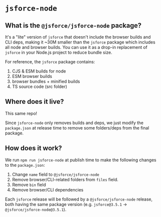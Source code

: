 # `jsforce-node`

## What is the `@jsforce/jsforce-node` package?

It's a "lite" version of `jsforce` that doesn't include the browser builds and CLI deps, making it ~30M smaller than the `jsforce` package which includes all node and browser builds.
You can use it as a drop-in replacement of `jsforce` in your Node.js project to reduce bundle size.

For reference, the `jsforce` package contains:
1. CJS & ESM builds for node
2. ESM browser builds
3. browser bundles + minified builds
4. TS source code (src folder)

## Where does it live?

This same repo!

Since `jsforce-node` only removes builds and deps, we just modify the `package.json` at release time to remove some folders/deps from the final package.

## How does it work?
We run `npm run jsforce-node` at publish time to make the following changes to the `package.json`:

1. Change `name` field to `@jsforce/jsforce-node`
2. Remove browser/CLI-related folders from `files` field.
3. Remove `bin` field
4. Remove browser/CLI dependencies

Each `jsforce` release will be followed by a `@jsforce/jsforce-node` release, both having the same package version (e.g. `jsforce@3.5.1` -> `@jsforce/jsforce-node@3.5.1`).
